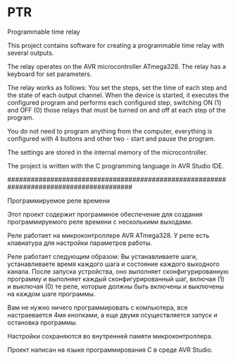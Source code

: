 # PTR
Programmable time relay

This project contains software for creating a programmable time relay with several outputs.

The relay operates on the AVR microcontroller ATmega328. The relay has a keyboard for set parameters.

The relay works as follows:
You set the steps, set the time of each step and the state of each output channel.
When the device is started, it executes the configured program and performs each configured step, switching ON (1) and OFF (0) those relays that must be turned on and off at each step of the program.

You do not need to program anything from the computer, everything is configured with 4 buttons and other two - start and pause the program.

The settings are stored in the internal memory of the microcontroller.

The project is written with the C programming language in AVR Studio IDE.

########################################################################################

Программируемое реле времени

Этот проект содержит программное обеспечение для создания программируемого реле времени с несколькими выходами.

Реле работает на микроконтроллере AVR ATmega328. У реле есть клавиатура для настройки параметров работы.

Реле работает следующим образом:
Вы устанавливаете шаги, устанавливаете время каждого шага и состояние каждого выходного канала.
После запуска устройства, оно выполняет сконфигурированную программу и выполняет каждый сконфигурированный шаг, включая (1) и выключая (0) те реле, которые должны быть включены и выключены на каждом шаге программы.

Вам не нужно ничего программировать с компьютера, все настраевается 4мя кнопками, а еще двумя осуществляется запуск и остановка программы.

Настройки сохраняются во внутренней памяти микроконтроллера.

Проект написан на языке программирования C в среде AVR Studio.
